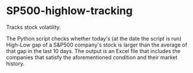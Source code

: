 # SP500-highlow-tracking
Tracks stock volatility.

The Python script checks whether today's (at the date the script is run) High-Low gap of a S&P500 company's stock is larger than the average of that gap in the last 10 days. The output is an Excel file that includes the companies that satisfy the aforementioned condition and their market history.
